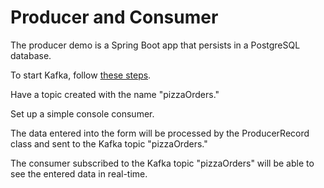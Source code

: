 # Producer and Consumer

The producer demo is a Spring Boot app that persists in a PostgreSQL database.

To start Kafka, follow [these steps](https://chuidiang.org/index.php?title=Instalaci%C3%B3n_de_Apache_Kafka).

Have a topic created with the name "pizzaOrders."

Set up a simple console consumer.

The data entered into the form will be processed by the ProducerRecord class and sent to the Kafka topic "pizzaOrders."

The consumer subscribed to the Kafka topic "pizzaOrders" will be able to see the entered data in real-time.
